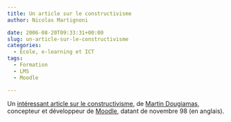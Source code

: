 ```yaml
---
title: Un article sur le constructivisme
author: Nicolas Martignoni

date: 2006-08-20T09:33:31+00:00
slug: un-article-sur-le-constructivisme
categories:
  - École, e-learning et ICT
tags:
  - Formation
  - LMS
  - Moodle

---
```

Un <a href="http://dougiamas.com/writing/constructivism.html">intéressant article sur le constructivisme</a>, de <a href="http://dougiamas.com/">Martin Dougiamas</a>, concepteur et développeur de <a href="http://moodle.org/">Moodle</a>, datant de novembre 98 (en anglais).

<!--more-->
